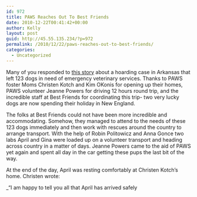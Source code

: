 ```yaml
---
id: 972
title: PAWS Reaches Out To Best Friends
date: 2010-12-22T00:41:42+00:00
author: Kelly
layout: post
guid: http://45.55.135.234/?p=972
permalink: /2010/12/22/paws-reaches-out-to-best-friends/
categories:
  - Uncategorized
---
```

Many of you responded to [this story](../best-friends-hoarding/) about a hoarding case in Arkansas that left 123 dogs in need of emergency veterinary services. Thanks to PAWS foster Moms Christen Kotch and Kim OKonis for opening up their homes, PAWS volunteer Jeanne Powers for driving 12 hours round trip, and the incredible staff at Best Friends for coordinating this trip- two very lucky dogs are now spending their holiday in New England.

The folks at Best Friends could not have been more incredible and accommodating. Somehow, they managed to attend to the needs of these 123 dogs immediately and then work with rescues around the country to arrange transport. With the help of Robin Politowicz and Anna Gonce two labs April and Gina were loaded up on a volunteer transport and heading across country in a matter of days. Jeanne Powers came to the aid of PAWS yet again and spent all day in the car getting these pups the last bit of the way.

At the end of the day, April was resting comfortably at Christen Kotch&#8217;s home. Christen wrote:

_&#8220;I am happy to tell you all that April has arrived safely </p>